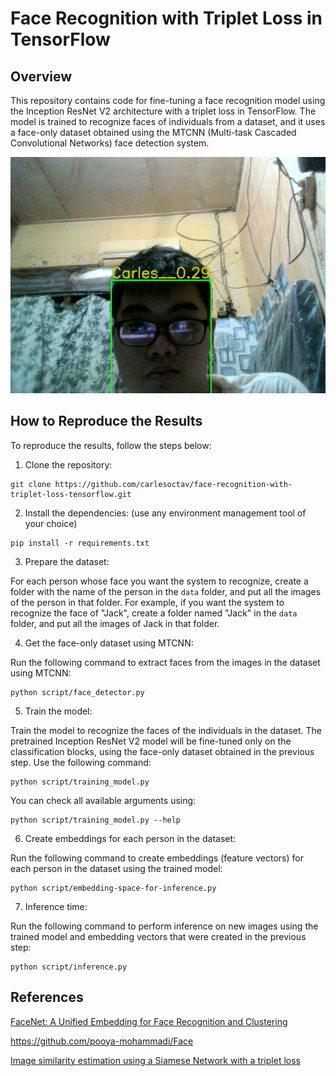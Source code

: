 # Face Recognition with Triplet Loss in TensorFlow

## Overview

This repository contains code for fine-tuning a face recognition model using the Inception ResNet V2 architecture with a triplet loss in TensorFlow. The model is trained to recognize faces of individuals from a dataset, and it uses a face-only dataset obtained using the MTCNN (Multi-task Cascaded Convolutional Networks) face detection system.

![example-1](media/carles-face.png)

## How to Reproduce the Results

To reproduce the results, follow the steps below:

1. Clone the repository:

```
git clone https://github.com/carlesoctav/face-recognition-with-triplet-loss-tensorflow.git
```

2. Install the dependencies: (use any environment management tool of your choice)

```
pip install -r requirements.txt
```

3. Prepare the dataset:

For each person whose face you want the system to recognize, create a folder with the name of the person in the `data` folder, and put all the images of the person in that folder. For example, if you want the system to recognize the face of "Jack", create a folder named "Jack" in the `data` folder, and put all the images of Jack in that folder.

4. Get the face-only dataset using MTCNN:

Run the following command to extract faces from the images in the dataset using MTCNN:

```
python script/face_detector.py
```

5. Train the model:

Train the model to recognize the faces of the individuals in the dataset. The pretrained Inception ResNet V2 model will be fine-tuned only on the classification blocks, using the face-only dataset obtained in the previous step. Use the following command:

```
python script/training_model.py
```

You can check all available arguments using:

```
python script/training_model.py --help
```

6. Create embeddings for each person in the dataset:

Run the following command to create embeddings (feature vectors) for each person in the dataset using the trained model:

```
python script/embedding-space-for-inference.py
```

7. Inference time:

Run the following command to perform inference on new images using the trained model and embedding vectors that were created in the previous step:

```
python script/inference.py
```

## References
[FaceNet: A Unified Embedding for Face Recognition and Clustering](https://arxiv.org/abs/1503.03832)

[https://github.com/pooya-mohammadi/Face ](https://github.com/pooya-mohammadi/Face)

[Image similarity estimation using a Siamese Network with a triplet loss](https://keras.io/examples/vision/siamese_network/)

